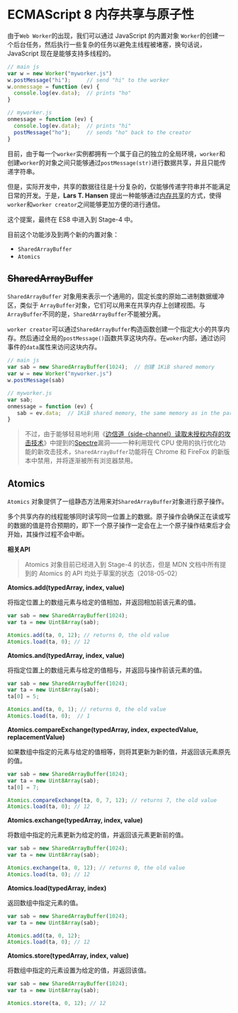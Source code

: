 # ECMAScript 8 内存共享与原子性

由于`Web Worker`的出现，我们可以通过 JavaScript 的内置对象 `Worker`的创建一个后台任务，然后执行一些复杂的任务以避免主线程被堵塞，换句话说， JavaScript 现在是能够支持多线程的。

```js
// main js
var w = new Worker("myworker.js")
w.postMessage("hi");     // send "hi" to the worker
w.onmessage = function (ev) {
  console.log(ev.data);  // prints "ho"
}

// myworker.js
onmessage = function (ev) {
  console.log(ev.data);  // prints "hi"
  postMessage("ho");     // sends "ho" back to the creator
}
```

目前，由于每一个`worker`实例都拥有一个属于自己的独立的全局环境，`worker`和 创建`worker`的对象之间只能够通过`postMessage(str)`进行数据共享，并且只能传递字符串。

但是，实际开发中，共享的数据往往是十分复杂的，仅能够传递字符串并不能满足日常的开发。于是，**Lars T. Hansen** 提出一种能够通过[内存共享](https://github.com/tc39/ecmascript_sharedmem/blob/master/README.md)的方式，使得`worker`和`worker creator`之间能够更加方便的进行通信。

这个提案，最终在 ES8 中进入到 Stage-4 中。

目前这个功能涉及到两个新的内置对象：

* `SharedArrayBuffer`
* `Atomics`

## ~~SharedArrayBuffer~~

`SharedArrayBuffer` 对象用来表示一个通用的，固定长度的原始二进制数据缓冲区，类似于 `ArrayBuffer`对象，它们可以用来在共享内存上创建视图。与`ArrayBuffer`不同的是，`SharedArrayBuffer`不能被分离。

`worker creator`可以通过`SharedArrayBuffer`构造函数创建一个指定大小的共享内存。然后通过全局的`postMessage()`函数共享这块内存。在`woker`内部，通过访问事件的`data`属性来访问这块内存。

```js
// main js
var sab = new SharedArrayBuffer(1024);  // 创建 1KiB shared memory
var w = new Worker("myworker.js")
w.postMessage(sab)

// myworker.js
var sab;
onmessage = function (ev) {
   sab = ev.data;  // 1KiB shared memory, the same memory as in the parent
}
```

> 不过，由于能够轻易地利用《[边信道（side-channel）读取未授权内存的攻击技术](https://googleprojectzero.blogspot.com/2018/01/reading-privileged-memory-with-side.html)》中提到的[Spectre](https://spectreattack.com/)漏洞——一种利用现代 CPU 使用的执行优化功能的新攻击技术，`SharedArrayBuffer`功能将在 Chrome 和 FireFox 的新版本中禁用，并将逐渐被所有浏览器禁用。

## Atomics

`Atomics` 对象提供了一组静态方法用来对`SharedArrayBuffer`对象进行原子操作。

多个共享内存的线程能够同时读写同一位置上的数据。原子操作会确保正在读或写的数据的值是符合预期的，即下一个原子操作一定会在上一个原子操作结束后才会开始，其操作过程不会中断。

**相关API**

> Atomics 对象目前已经进入到 Stage-4 的状态，但是 MDN 文档中所有提到的 Atomics 的 API 均处于草案的状态（2018-05-02）

**Atomics.add\(typedArray, index, value\)**

将指定位置上的数组元素与给定的值相加，并返回相加前该元素的值。

```js
var sab = new SharedArrayBuffer(1024);
var ta = new Uint8Array(sab);

Atomics.add(ta, 0, 12); // returns 0, the old value
Atomics.load(ta, 0); // 12
```

**Atomics.and\(typedArray, index, value\)**

将指定位置上的数组元素与给定的值相与，并返回与操作前该元素的值。

```js
var sab = new SharedArrayBuffer(1024);
var ta = new Uint8Array(sab);
ta[0] = 5;

Atomics.and(ta, 0, 1); // returns 0, the old value
Atomics.load(ta, 0);  // 1
```

**Atomics.compareExchange\(typedArray, index, expectedValue, replacementValue\)**

如果数组中指定的元素与给定的值相等，则将其更新为新的值，并返回该元素原先的值。

```js
var sab = new SharedArrayBuffer(1024);
var ta = new Uint8Array(sab);
ta[0] = 7;

Atomics.compareExchange(ta, 0, 7, 12); // returns 7, the old value
Atomics.load(ta, 0); // 12
```

**Atomics.exchange\(typedArray, index, value\)**

将数组中指定的元素更新为给定的值，并返回该元素更新前的值。

```js
var sab = new SharedArrayBuffer(1024);
var ta = new Uint8Array(sab);

Atomics.exchange(ta, 0, 12); // returns 0, the old value
Atomics.load(ta, 0); // 12
```

**Atomics.load\(typedArray, index\)**

返回数组中指定元素的值。

```js
var sab = new SharedArrayBuffer(1024);
var ta = new Uint8Array(sab);

Atomics.add(ta, 0, 12);
Atomics.load(ta, 0); // 12
```

**Atomics.store\(typedArray, index, value\)**

将数组中指定的元素设置为给定的值，并返回该值。

```js
var sab = new SharedArrayBuffer(1024);
var ta = new Uint8Array(sab);

Atomics.store(ta, 0, 12); // 12
```




